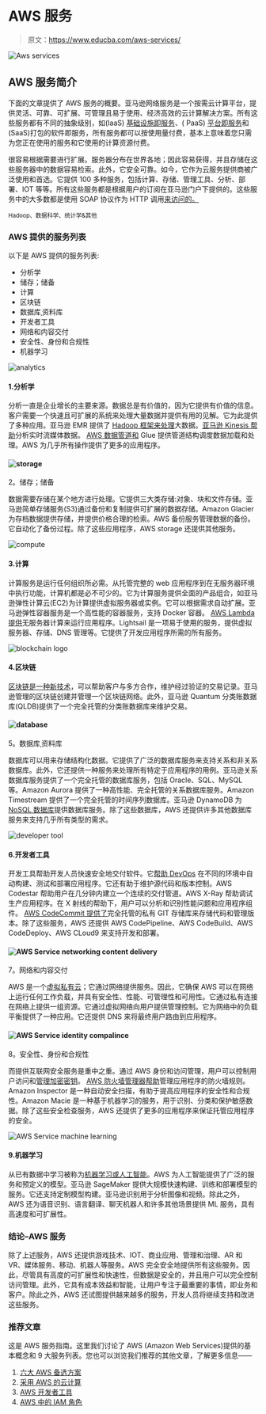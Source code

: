 # AWS 服务

> 原文：<https://www.educba.com/aws-services/>

![Aws services](img/1505cc4b4513b7bc912163ad77df4061.png)



## AWS 服务简介

下面的文章提供了 AWS 服务的概要。亚马逊网络服务是一个按需云计算平台，提供灵活、可靠、可扩展、可管理且易于使用、经济高效的云计算解决方案。所有这些服务都有不同的抽象级别，如(IaaS) [基础设施即服务](https://www.educba.com/what-is-iaas/)、( PaaS) [平台即服务](https://www.educba.com/what-is-paas/)和(SaaS)打包的软件即服务，所有服务都可以按使用量付费，基本上意味着您只需为您正在使用的服务和它使用的计算资源付费。

很容易根据需要进行扩展。服务器分布在世界各地；因此容易获得，并且存储在这些服务器中的数据容易检索。此外，它安全可靠。如今，它作为云服务提供商被广泛使用和首选。它提供 100 多种服务，包括计算、存储、管理工具、分析、部署、IOT 等等。所有这些服务都是根据用户的订阅在亚马逊门户下提供的。这些服务中的大多数都是使用 SOAP 协议作为 HTTP 调用[来访问的。](https://www.educba.com/what-is-soap/)

<small>Hadoop、数据科学、统计学&其他</small>

### AWS 提供的服务列表

以下是 AWS 提供的服务列表:

*   分析学
*   储存；储备
*   计算
*   区块链
*   数据库ˌ资料库
*   开发者工具
*   网络和内容交付
*   安全性、身份和合规性
*   机器学习

![analytics ](img/97554469d95c1d5712a646e391f138d2.png)



#### 1.分析学

分析一直是企业增长的主要来源。数据总是有价值的，因为它提供有价值的信息。客户需要一个快速且可扩展的系统来处理大量数据并提供有用的见解。它为此提供了多种应用。亚马逊 EMR 提供了 [Hadoop 框架来处理](https://www.educba.com/hadoop-framework/)大数据。[亚马逊 Kinesis 帮助](https://www.educba.com/aws-kinesis/)分析实时流媒体数据。 [AWS 数据管道和](https://www.educba.com/aws-data-pipeline/) Glue 提供管道结构调度数据加载和处理。AWS 为几乎所有操作提供了更多的应用程序。

#### ![storage ](img/abbabd24d8c8a33473ae6da14bdb2a9d.png)



2。储存；储备

数据需要存储在某个地方进行处理。它提供三大类存储:对象、块和文件存储。亚马逊简单存储服务(S3)通过备份和复制提供可扩展的数据存储。Amazon Glacier 为存档数据提供存储，并提供价格合理的检索。AWS 备份服务管理数据的备份。它自动化了备份过程。除了这些应用程序，AWS storage 还提供其他服务。

![compute](img/fa2c69c494644593964920ef8662d592.png)



#### 3.计算

计算服务是运行任何组织所必需。从托管完整的 web 应用程序到在无服务器环境中执行功能，计算机都是必不可少的。它为计算服务提供全面的产品组合，如亚马逊弹性计算云(EC2)为计算提供虚拟服务器或实例。它可以根据需求自动扩展。亚马逊弹性容器服务是一个高性能的容器服务，支持 Docker 容器。 [AWS Lambda 提供](https://www.educba.com/what-is-aws-lambda/)无服务器计算来运行应用程序。Lightsail 是一项易于使用的服务，提供虚拟服务器、存储、DNS 管理等。它提供了开发应用程序所需的所有服务。

![blockchain logo](img/71026d5d5895faf0feeefc9c246b48e1.png)



#### 4.区块链

[区块链是一种新技术](https://www.educba.com/what-is-blockchain-technology/)，可以帮助客户与多方合作，维护经过验证的交易记录。亚马逊管理的区块链创建并管理一个区块链网络。此外，亚马逊 Quantum 分类账数据库(QLDB)提供了一个完全托管的分类账数据库来维护交易。

#### ![database ](img/c21a28bdad39553b6d99d9ef1f55085a.png)



5。数据库ˌ资料库

数据库可以用来存储结构化数据。它提供了广泛的数据库服务来支持关系和非关系数据库。此外，它还提供一种服务来处理所有特定于应用程序的用例。亚马逊关系数据库服务提供了一个完全托管的数据库服务，包括 Oracle、SQL、MySQL 等。Amazon Aurora 提供了一种高性能、完全托管的关系数据库服务。Amazon Timestream 提供了一个完全托管的时间序列数据库。亚马逊 DynamoDB 为 [NoSQL 数据库](https://www.educba.com/what-is-nosql-database/)提供数据库服务。除了这些数据库，AWS 还提供许多其他数据库服务来支持几乎所有类型的需求。

![developer tool ](img/11d21baf421234b15c2f49e945ef239e.png)



#### 6.开发者工具

开发工具帮助开发人员快速安全地交付软件。它[帮助 DevOps](https://www.educba.com/what-is-devops/) 在不同的环境中自动构建、测试和部署应用程序。它还有助于维护源代码和版本控制。AWS Codestar 帮助用户在几分钟内建立一个连续的交付管道。AWS X-Ray 帮助调试生产应用程序。在 X 射线的帮助下，用户可以分析和识别性能问题和应用程序组件。 [AWS CodeCommit 提供了](https://www.educba.com/aws-codecommit/)完全托管的私有 GIT 存储库来存储代码和管理版本。除了这些服务，AWS 还提供 AWS CodePipeline、AWS CodeBuild、AWS CodeDeploy、AWS CLoud9 来支持开发和部署。

#### ![AWS Service networking content delivery](img/b15b586c5e82fe506b16a468aea8ca25.png)



7。网络和内容交付

AWS 是一个[虚拟私有云](https://www.educba.com/virtual-private-cloud/)；它通过网络提供服务。因此，它确保 AWS 可以在网络上运行任何工作负载，并具有安全性、性能、可管理性和可用性。它通过私有连接在网络上提供一组资源。它通过虚拟网络向用户提供管理控制。它为网络中的负载平衡提供了一种应用。它还提供 DNS 来将最终用户路由到应用程序。

#### ![AWS Service identity compalince](img/8dafa89d325a04892a45e61fd51e6c9d.png)



8。安全性、身份和合规性

而提供互联网安全服务是重中之重。通过 AWS 身份和访问管理，用户可以控制用户访问和[管理加密密钥](https://www.educba.com/what-is-encryption/)。 [AWS 防火墙管理器帮助](https://www.educba.com/aws-firewall-manager/)管理应用程序的防火墙规则。Amazon Inspector 是一种自动安全扫描，有助于提高应用程序的安全性和合规性。Amazon Macie 是一种基于机器学习的服务，用于识别、分类和保护敏感数据。除了这些安全检查服务，AWS 还提供了更多的应用程序来保证托管应用程序的安全。

![AWS Service machine learning](img/a5028abe48041b967dfde27524f7a172.png)



#### 9.机器学习

从已有数据中学习被称为[机器学习或人工智能](https://www.educba.com/machine-learning-vs-artificial-intelligence/)。AWS 为人工智能提供了广泛的服务和预定义的模型。亚马逊 SageMaker 提供大规模快速构建、训练和部署模型的服务。它还支持定制模型构建。亚马逊识别用于分析图像和视频。除此之外，AWS 还为语音识别、语言翻译、聊天机器人和许多其他场景提供 ML 服务，具有高速度和可扩展性。

### 结论–AWS 服务

除了上述服务，AWS 还提供游戏技术、IOT、商业应用、管理和治理、AR 和 VR、媒体服务、移动、机器人等服务。AWS 完全安全地提供所有这些服务。因此，尽管具有高度的可扩展性和快速性，但数据是安全的，并且用户可以完全控制访问管理。此外，它具有成本效益和智能，让用户专注于最重要的事情，即业务和客户。除此之外，AWS 还试图提供越来越多的服务，开发人员将继续支持和改进这些服务。

### 推荐文章

这是 AWS 服务指南。这里我们讨论了 AWS (Amazon Web Services)提供的基本概念和 9 大服务列表。您也可以浏览我们推荐的其他文章，了解更多信息——

1.  [六大 AWS 备选方案](https://www.educba.com/aws-alternatives/)
2.  [采用 AWS 的云计算](https://www.educba.com/course/cloud-computing-with-aws/)
3.  [AWS 开发者工具](https://www.educba.com/aws-developer-tools/)
4.  [AWS 中的 IAM 角色](https://www.educba.com/iam-roles-in-aws/)





